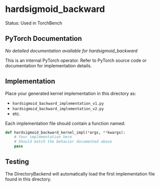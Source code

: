 # hardsigmoid_backward

Status: Used in TorchBench

## PyTorch Documentation

*No detailed documentation available for hardsigmoid_backward*

This is an internal PyTorch operator. Refer to PyTorch source code or documentation for implementation details.

## Implementation

Place your generated kernel implementation in this directory as:
- `hardsigmoid_backward_implementation_v1.py`
- `hardsigmoid_backward_implementation_v2.py`
- etc.

Each implementation file should contain a function named:
```python
def hardsigmoid_backward_kernel_impl(*args, **kwargs):
    # Your implementation here
    # Should match the behavior documented above
    pass
```

## Testing

The DirectoryBackend will automatically load the first implementation file found in this directory.
